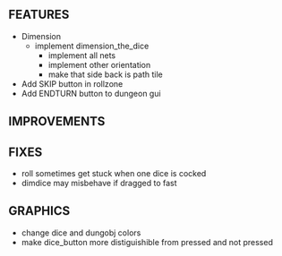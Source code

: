 ## FEATURES
- Dimension
    - implement dimension_the_dice
        - implement all nets
        - implement other orientation
        - make that side back is path tile
- Add SKIP button in rollzone
- Add ENDTURN button to dungeon gui

## IMPROVEMENTS

## FIXES
- roll sometimes get stuck when one dice is cocked
- dimdice may misbehave if dragged to fast

## GRAPHICS
- change dice and dungobj colors
- make dice_button more distiguishible from pressed and not pressed
